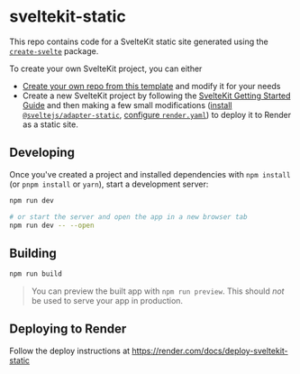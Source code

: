 # sveltekit-static

This repo contains code for a SvelteKit static site generated using the [`create-svelte`](https://github.com/sveltejs/kit/tree/master/packages/create-svelte) package.

To create your own SvelteKit project, you can either

- [Create your own repo from this template](https://github.com/render-examples/sveltekit-static/generate) and modify it for your needs
- Create a new SvelteKit project by following the [SvelteKit Getting Started Guide](https://kit.svelte.dev/docs) and then making a few small modifications ([install `@sveltejs/adapter-static`](https://github.com/render-examples/sveltekit-static/commit/edee3add163fc00c76ac81be8c11cd9cb34ceb93), [configure `render.yaml`](https://github.com/render-examples/sveltekit-static/commit/87c806c95800847c059d03a466180800e8b843bc)) to deploy it to Render as a static site.

## Developing

Once you've created a project and installed dependencies with `npm install` (or `pnpm install` or `yarn`), start a development server:

```bash
npm run dev

# or start the server and open the app in a new browser tab
npm run dev -- --open
```

## Building

```bash
npm run build
```

> You can preview the built app with `npm run preview`. This should _not_ be used to serve your app in production.

## Deploying to Render

Follow the deploy instructions at https://render.com/docs/deploy-sveltekit-static
